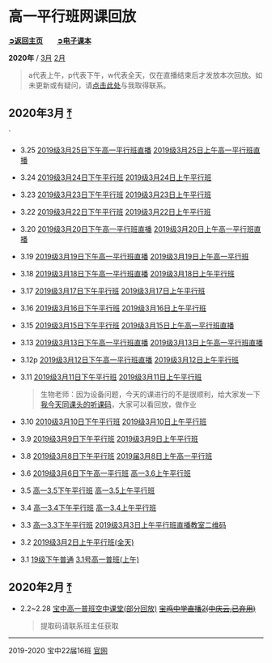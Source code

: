 # 高一平行班网课回放

[**➲返回主页**](index)　　[**➲电子课本**](ebook)

**2020年** / [3月](#2020年3月) [2月](#2020年2月)

> a代表上午，p代表下午，w代表全天，仅在直播结束后才发放本次回放。如未更新或有疑问，请[点击此处](http://wpa.qq.com/msgrd?v=3&uin=2399052066&site=qq&menu=yes)与我取得联系。

## 2020年3月 [⤒](#)
`
- 3.25
[2019级3月25日下午高一平行班直播](https://hezhibo.migucloud.com/watch/WhAaIOju17Y)
[2019级3月25日上午高一平行班直播](https://hezhibo.migucloud.com/watch/-mmcQWReX20)

- 3.24
[2019级3月24日下午平行班](https://hezhibo.migucloud.com/watch/mLaAPEeLGKU)
[2019级3月24日上午平行班](https://hezhibo.migucloud.com/watch/qRVZDJkaSgg)

- 3.23
[2019级3月23日下午平行班](https://hezhibo.migucloud.com/watch/wwG_vwzoeFA)
[2019级3月23日上午平行班](https://hezhibo.migucloud.com/watch/0vRO2Rm9xmE)

- 3.22
[2019级3月22日下午平行班](https://hezhibo.migucloud.com/watch/81odTpmK3D0)
[2019级3月22日上午平行班](https://hezhibo.migucloud.com/watch/_CUYiy4jRjc)

- 3.20
[2019级3月20日下午高一平行班直播](https://hezhibo.migucloud.com/watch/un5yKGB_uGA)
[2019级3月20日上午高一平行班直播](https://hezhibo.migucloud.com/watch/jNtTcXoc3ec)

- 3.19
[2019级3月19日下午高一平行班直播](https://hezhibo.migucloud.com/watch/RANg_yMEeQ4)
[2019级3月19日上午高一平行班](https://hezhibo.migucloud.com/watch/eZU1X1s-Qeo)

- 3.18
[2019级3月18日下午高一平行班直播](https://hezhibo.migucloud.com/watch/K-yJsMwORzU)
[2019级3月18日上午平行班](https://hezhibo.migucloud.com/watch/FryMB0zb_II)

- 3.17
[2019级3月17日下午平行班](https://hezhibo.migucloud.com/watch/tTKikvmbphA)
[2019级3月17日上午平行班](https://hezhibo.migucloud.com/watch/uzI6ZW6SXx0)

- 3.16
[2019级3月16日下午平行班](https://hezhibo.migucloud.com/watch/U3VVLt971TM)
[2019级3月16日上午平行班](https://hezhibo.migucloud.com/watch/CMD28Tl8iyE)

- 3.15
[2019级3月15日下午平行班](https://hezhibo.migucloud.com/watch/dHBNs2VuBHA)
[2019级3月15日上午高一平行班直播](https://hezhibo.migucloud.com/watch/cBVg5B5ha4M)

- 3.13
[2019级3月13日下午高一平行班直播](https://hezhibo.migucloud.com/watch/WmigM9EFnKk)
[2019级3月13日上午高一平行班直播](https://hezhibo.migucloud.com/watch/lfB4CjBiH_Q)

- 3.12p
[2019级3月12日下午高一平行班直播](https://hezhibo.migucloud.com/watch/lpal7cp_2eQ)
[2019级3月12日上午平行班](https://hezhibo.migucloud.com/watch/1cE3_lXO89E)

- 3.11
[2019级3月11日下午平行班](https://hezhibo.migucloud.com/watch/-ivFsjps0p0)
[2019级3月11日上午平行班](https://hezhibo.migucloud.com/watch/q1Y-Q8V7tkU)

  > 生物老师：因为设备问题，今天的课进行的不是很顺利，给大家发一下[我今天同课头的听课码](https://hezhibo.migucloud.com/watch/8sixDX3_khk)，大家可以看回放，做作业

- 3.10
[2010级3月10日下午平行班](https://hezhibo.migucloud.com/watch/mBE4Pe22bcg)
[2019级3月10日上午平行班](https://hezhibo.migucloud.com/watch/M2LaV6r1dAc)

- 3.9
[2019级3月9日下午平行班](https://hezhibo.migucloud.com/watch/2yiAYGmFoXg)
[2019级3月9日上午平行班](https://hezhibo.migucloud.com/watch/chnx6TEhTtM)

- 3.8
[2019级3月8日下午平行班](https://hezhibo.migucloud.com/watch/B1HZ8hJ_nCg)
[2019届3月8日上午高一平行班](https://hezhibo.migucloud.com/watch/mzoY5DU7qEc)

- 3.6
[2019级3月6日下午高一平行班](https://hezhibo.migucloud.com/watch/3q05GNa6W3Q)
[高一3.6上午平行班](https://hezhibo.migucloud.com/watch/BpyNnXG1d0U)

- 3.5
[高一3.5下午平行班](https://hezhibo.migucloud.com/watch/1xrLcb9xBtQ)
[高一3.5上午平行班](https://hezhibo.migucloud.com/watch/xB6iDW-CdcM)

- 3.4
[高一3.4下午平行班](https://hezhibo.migucloud.com/watch/wr0dCRvKID4)
[高一3.4上午平行班](https://hezhibo.migucloud.com/watch/J7cVy_9_KCw)

- 3.3
[高一3.3下午平行班](https://hezhibo.migucloud.com/watch/a05gJFatVR8)
[2019级3月3日上午平行班直播教室二维码](https://hezhibo.migucloud.com/watch/3qQpWydqP5M)

- 3.2
[2019级3月2日上午平行班(全天)](https://hezhibo.migucloud.com/watch/QjNvvvlli18)

- 3.1
[19级下午普通](https://hezhibo.migucloud.com/watch/xywVpS9wAcw)
[3.1号高一普班(上午)](https://hezhibo.migucloud.com/watch/QynYQ_u77P8)

## 2020年2月 [⤒](#)

- 2.2~2.28
[宝中高一普班空中课堂(部分回放)](https://pan.baidu.com/s/1FzdKqeE_ocjM31m3wZ7f5A)
~~[宝鸡中学直播2(中庆云,已弃用)](https://cloudlive.zonekey.com.cn/cloudlive/index.html#/liveShowDetails?id=1580619225305)~~

  > 提取码请联系班主任获取

------

2019-2020 宝中22届16班 [官网](http://ucme.icu)
